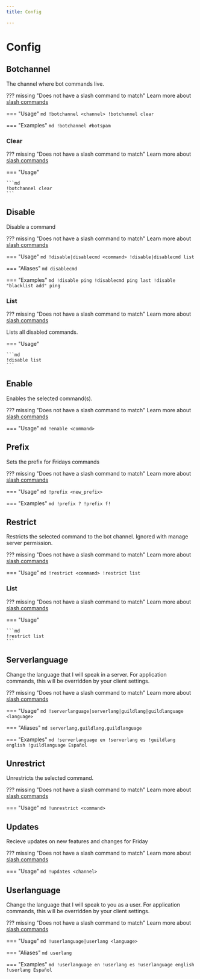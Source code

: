 ```yaml
---
title: Config

---
```

# Config



## Botchannel

The channel where bot commands live.

??? missing "Does not have a slash command to match"
	Learn more about [slash commands](/#slash-commands)

=== "Usage"
	```md
	!botchannel <channel>
	!botchannel clear 
	```

=== "Examples"
	```md
	!botchannel #botspam
	```

### Clear

??? missing "Does not have a slash command to match"
	Learn more about [slash commands](/#slash-commands)

=== "Usage"

	```md
	!botchannel clear 
	```

## Disable

Disable a command

??? missing "Does not have a slash command to match"
	Learn more about [slash commands](/#slash-commands)

=== "Usage"
	```md
	!disable|disablecmd <command>
	!disable|disablecmd list 
	```

=== "Aliases"
	```md
	disablecmd
	```

=== "Examples"
	```md
	!disable ping
	!disablecmd ping last
	!disable "blacklist add" ping
	```

### List

??? missing "Does not have a slash command to match"
	Learn more about [slash commands](/#slash-commands)

Lists all disabled commands.

=== "Usage"

	```md
	!disable list 
	```

## Enable

Enables the selected command(s).

??? missing "Does not have a slash command to match"
	Learn more about [slash commands](/#slash-commands)

=== "Usage"
	```md
	!enable <command>
	```

## Prefix

Sets the prefix for Fridays commands

??? missing "Does not have a slash command to match"
	Learn more about [slash commands](/#slash-commands)

=== "Usage"
	```md
	!prefix <new_prefix>
	```

=== "Examples"
	```md
	!prefix ?
	!prefix f!
	```

## Restrict

Restricts the selected command to the bot channel. Ignored with manage server permission.

??? missing "Does not have a slash command to match"
	Learn more about [slash commands](/#slash-commands)

=== "Usage"
	```md
	!restrict <command>
	!restrict list 
	```

### List

??? missing "Does not have a slash command to match"
	Learn more about [slash commands](/#slash-commands)

=== "Usage"

	```md
	!restrict list 
	```

## Serverlanguage

Change the language that I will speak in a server. For application commands, this will be overridden by your client settings.

??? missing "Does not have a slash command to match"
	Learn more about [slash commands](/#slash-commands)

=== "Usage"
	```md
	!serverlanguage|serverlang|guildlang|guildlanguage <language>
	```

=== "Aliases"
	```md
	serverlang,guildlang,guildlanguage
	```

=== "Examples"
	```md
	!serverlanguage en
	!serverlang es
	!guildlang english
	!guildlanguage Español
	```

## Unrestrict

Unrestricts the selected command.

??? missing "Does not have a slash command to match"
	Learn more about [slash commands](/#slash-commands)

=== "Usage"
	```md
	!unrestrict <command>
	```

## Updates

Recieve updates on new features and changes for Friday

??? missing "Does not have a slash command to match"
	Learn more about [slash commands](/#slash-commands)

=== "Usage"
	```md
	!updates <channel>
	```

## Userlanguage

Change the language that I will speak to you as a user. For application commands, this will be overridden by your client settings.

??? missing "Does not have a slash command to match"
	Learn more about [slash commands](/#slash-commands)

=== "Usage"
	```md
	!userlanguage|userlang <language>
	```

=== "Aliases"
	```md
	userlang
	```

=== "Examples"
	```md
	!userlanguage en
	!userlang es
	!userlanguage english
	!userlang Español
	```
